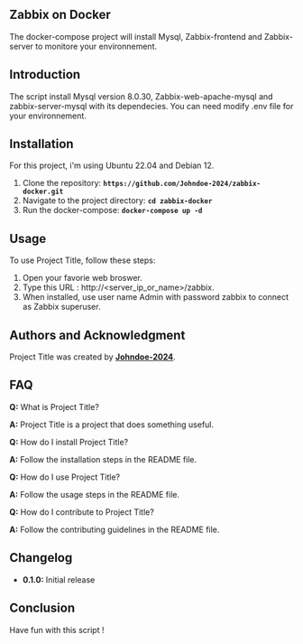 ## **Zabbix on Docker**

The docker-compose project will install Mysql, Zabbix-frontend and Zabbix-server to monitore your environnement. 

## **Introduction**

The script install Mysql version 8.0.30, Zabbix-web-apache-mysql and zabbix-server-mysql with its dependecies. 
You can need modify .env file for your environnement. 

## **Installation**
For this project, i'm using Ubuntu 22.04 and Debian 12. 

1. Clone the repository: **`https://github.com/Johndoe-2024/zabbix-docker.git`**
2. Navigate to the project directory: **`cd zabbix-docker`**
3. Run the docker-compose: **`docker-compose up -d`**

## **Usage**

To use Project Title, follow these steps:

1. Open your favorie web broswer.
2. Type this URL : http://<server_ip_or_name>/zabbix.
3. When installed, use user name Admin with password zabbix to connect as Zabbix superuser.


## **Authors and Acknowledgment**

Project Title was created by **[Johndoe-2024](https://github.com/Johndoe-2024/zabbix-docker.git)**.

## **FAQ**

**Q:** What is Project Title?

**A:** Project Title is a project that does something useful.

**Q:** How do I install Project Title?

**A:** Follow the installation steps in the README file.

**Q:** How do I use Project Title?

**A:** Follow the usage steps in the README file.

**Q:** How do I contribute to Project Title?

**A:** Follow the contributing guidelines in the README file.


## **Changelog**

- **0.1.0:** Initial release

## **Conclusion**

Have fun with this script !
